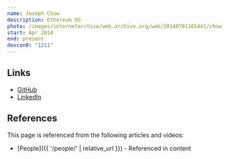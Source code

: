 ```yaml
---
name: Joseph Chow
description: Ethereum OG
photo: /images/internetarchive/web.archive.org/web/20140701165441/chow-joseph.jpg
start: Apr 2014
end: present
devcon0: "1211"
---
```


## Links
- [GitHub](https://github.com/ethers)
- [LinkedIn](https://www.linkedin.com/in/josephmchow/)

## References

This page is referenced from the following articles and videos:

- [People]({{ '/people/' | relative_url }}) - Referenced in content
